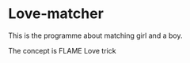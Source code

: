 # Love-matcher
This is the programme about matching girl and a boy.

The concept is FLAME Love trick
